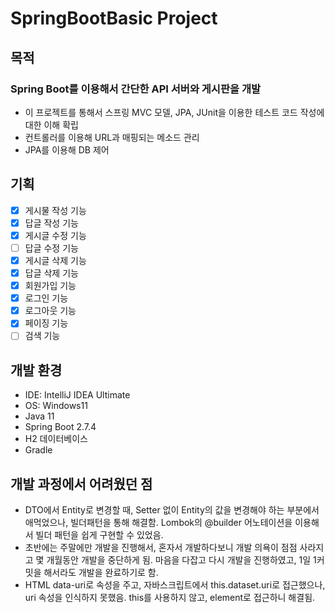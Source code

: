 # SpringBootBasic Project
## 목적
###  Spring Boot를 이용해서 간단한 API 서버와 게시판을 개발 
* 이 프로젝트를 통해서 스프링 MVC 모델, JPA, JUnit을 이용한 테스트 코드 작성에 대한 이해 확립
* 컨트롤러를 이용해 URL과 매핑되는 메소드 관리
* JPA를 이용해 DB 제어

## 기획
* [x] 게시물 작성 기능
* [x] 답글 작성 기능
* [x] 게시글 수정 기능
* [ ] 답글 수정 기능
* [x] 게시글 삭제 기능
* [x] 답글 삭제 기능
* [x] 회원가입 기능
* [x] 로그인 기능
* [x] 로그아웃 기능
* [x] 페이징 기능
* [ ] 검색 기능

## 개발 환경
- IDE: IntelliJ IDEA Ultimate
- OS: Windows11
- Java 11
- Spring Boot 2.7.4
- H2 데이터베이스
- Gradle

## 개발 과정에서 어려웠던 점
* DTO에서 Entity로 변경할 때, Setter 없이 Entity의 값을 변경해야 하는 부분에서 애먹었으나, 빌더패턴을 통해 해결함. Lombok의 @builder 어노테이션을 이용해서 빌더 패턴을 쉽게 구현할 수 있었음.
* 초반에는 주말에만 개발을 진행해서, 혼자서 개발하다보니 개발 의욕이 점점 사라지고 몇 개월동안 개발을 중단하게 됨. 마음을 다잡고 다시 개발을 진행하였고, 1일 1커밋을 해서라도 개발을 완료하기로 함.
* HTML data-uri로 속성을 주고, 자바스크립트에서 this.dataset.uri로 접근했으나, uri 속성을 인식하지 못했음. this를 사용하지 않고, element로 접근하니 해결됨.